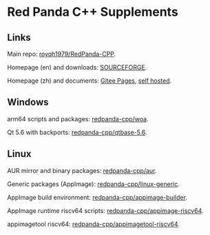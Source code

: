 # Red Panda C++ Supplements

## Links

Main repo: [royqh1979/RedPanda-CPP](https://github.com/royqh1979/RedPanda-CPP).

Homepage (en) and downloads: [SOURCEFORGE](https://sourceforge.net/projects/redpanda-cpp/).

Homepage (zh) and documents: [Gitee Pages](https://royqh1979.gitee.io/redpandacpp/), [self hosted](http://royqh.net/redpandacpp/).

## Windows

arm64 scripts and packages: [redpanda-cpp/woa](https://github.com/redpanda-cpp/woa).

Qt 5.6 with backports: [redpanda-cpp/qtbase-5.6](https://github.com/redpanda-cpp/qtbase-5.6).

## Linux

AUR mirror and binary packages: [redpanda-cpp/aur](https://github.com/redpanda-cpp/aur).

Generic packages (AppImage): [redpanda-cpp/linux-generic](https://github.com/redpanda-cpp/linux-generic).

AppImage build environment: [redpanda-cpp/appimage-builder](https://github.com/redpanda-cpp/appimage-builder).

AppImage runtime riscv64 scripts: [redpanda-cpp/appimage-riscv64](https://github.com/redpanda-cpp/appimage-riscv64).

appimagetool riscv64: [redpanda-cpp/appimagetool-riscv64](https://github.com/redpanda-cpp/appimage-riscv64).
